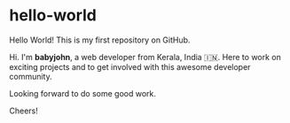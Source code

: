 # hello-world
Hello World! This is my first repository on GitHub.

Hi. I'm **babyjohn**, a web developer from Kerala, India 🇮🇳.
Here to work on exciting projects and to get involved with this awesome developer community.

Looking forward to do some good work.

Cheers!
